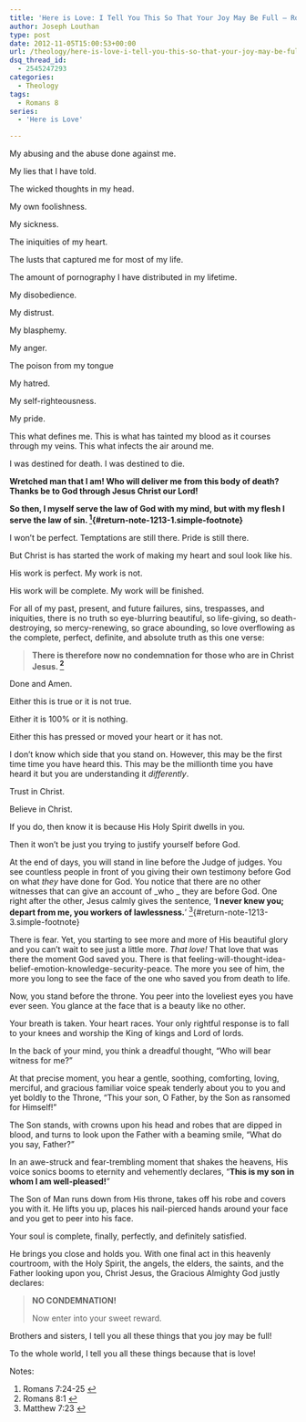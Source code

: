 ```yaml
---
title: 'Here is Love: I Tell You This So That Your Joy May Be Full – Romans 8:1'
author: Joseph Louthan
type: post
date: 2012-11-05T15:00:53+00:00
url: /theology/here-is-love-i-tell-you-this-so-that-your-joy-may-be-full-romans-81/
dsq_thread_id:
  - 2545247293
categories:
  - Theology
tags:
  - Romans 8
series:
  - 'Here is Love'

---
```

My abusing and the abuse done against me.

My lies that I have told.

The wicked thoughts in my head.

My own foolishness.

My sickness.

The iniquities of my heart.

The lusts that captured me for most of my life.

The amount of pornography I have distributed in my lifetime.

My disobedience.

My distrust.

My blasphemy.

My anger.

The poison from my tongue

My hatred.

My self-righteousness.

My pride.

This what defines me. This is what has tainted my blood as it courses through my veins. This what infects the air around me.

I was destined for death. I was destined to die.

**Wretched man that I am! Who will deliver me from this body of death? Thanks be to God through Jesus Christ our Lord!** 

**So then, I myself serve the law of God with my mind, but with my flesh I serve the law of sin. [<sup>1</sup>][2]{#return-note-1213-1.simple-footnote}**

I won’t be perfect. Temptations are still there. Pride is still there.

But Christ is has started the work of making my heart and soul look like his.

His work is perfect. My work is not.

His work will be complete. My work will be finished.

For all of my past, present, and future failures, sins, trespasses, and iniquities, there is no truth so eye-blurring beautiful, so life-giving, so death-destroying, so mercy-renewing, so grace abounding, so love overflowing as the complete, perfect, definite, and absolute truth as this one verse:

> <p style="text-align: left;">
>   <strong>There is therefore now no condemnation for those who are in Christ Jesus. <a class="simple-footnote" title="Romans 8:1" id="return-note-1213-2" href="#note-1213-2"><sup>2</sup></a></strong>
> </p>

Done and Amen.

Either this is true or it is not true.

Either it is 100% or it is nothing.

Either this has pressed or moved your heart or it has not.

I don&#8217;t know which side that you stand on. However, this may be the first time time you have heard this. This may be the millionth time you have heard it but you are understanding it _differently_.

Trust in Christ.

Believe in Christ.

If you do, then know it is because His Holy Spirit dwells in you.

Then it won&#8217;t be just you trying to justify yourself before God.

At the end of days, you will stand in line before the Judge of judges. You see countless people in front of you giving their own testimony before God on what _they_ have done for God. You notice that there are no other witnesses that can give an account of _who _ they are before God. One right after the other, Jesus calmly gives the sentence, &#8216;**I never knew you; depart from me, you workers of lawlessness.**’ [<sup>3</sup>][3]{#return-note-1213-3.simple-footnote}

There is fear. Yet, you starting to see more and more of His beautiful glory and you can&#8217;t wait to see just a little more. _That love!_ That love that was there the moment God saved you. There is that feeling-will-thought-idea-belief-emotion-knowledge-security-peace. The more you see of him, the more you long to see the face of the one who saved you from death to life.

Now, you stand before the throne. You peer into the loveliest eyes you have ever seen. You glance at the face that is a beauty like no other.

Your breath is taken. Your heart races. Your only rightful response is to fall to your knees and worship the King of kings and Lord of lords.

In the back of your mind, you think a dreadful thought, &#8220;Who will bear witness for me?&#8221;

At that precise moment, you hear a gentle, soothing, comforting, loving, merciful, and gracious familiar voice speak tenderly about you to you and yet boldly to the Throne, &#8220;This your son, O Father, by the Son as ransomed for Himself!&#8221;

The Son stands, with crowns upon his head and robes that are dipped in blood, and turns to look upon the Father with a beaming smile, &#8220;What do you say, Father?&#8221;

In an awe-struck and fear-trembling moment that shakes the heavens, His voice sonics booms to eternity and vehemently declares, &#8220;**This is my son in whom I am well-pleased!**&#8221;

The Son of Man runs down from His throne, takes off his robe and covers you with it. He lifts you up, places his nail-pierced hands around your face and you get to peer into his face.

Your soul is complete, finally, perfectly, and definitely satisfied.

He brings you close and holds you. With one final act in this heavenly courtroom, with the Holy Spirit, the angels, the elders, the saints, and the Father looking upon you, Christ Jesus, the Gracious Almighty God justly declares:

> **NO CONDEMNATION!**
> 
> Now enter into your sweet reward.

Brothers and sisters, I tell you all these things that you joy may be full!

To the whole world, I tell you all these things because that is love!

<div class="simple-footnotes">
  <p class="notes">
    Notes:
  </p>
  
  <ol>
    <li id="note-1213-1">
      Romans 7:24-25 <a href="#return-note-1213-1">&#8617;</a>
    </li>
    <li id="note-1213-2">
      Romans 8:1 <a href="#return-note-1213-2">&#8617;</a>
    </li>
    <li id="note-1213-3">
      Matthew 7:23 <a href="#return-note-1213-3">&#8617;</a>
    </li>
  </ol>
</div>

 [1]: https://i0.wp.com/theologic.us/wp-content/uploads/2012/11/cross-backlit-x2.jpg
 [2]: #note-1213-1 "Romans 7:24-25"
 [3]: #note-1213-3 "Matthew 7:23"
